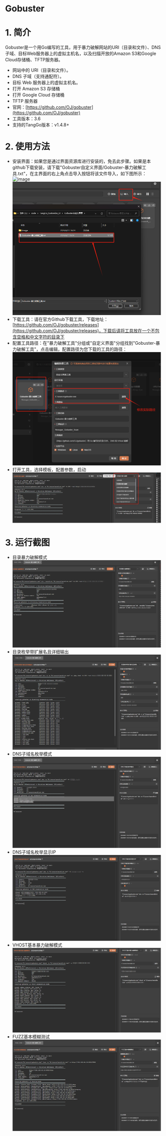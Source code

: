 # Gobuster

# 1. 简介
Gobuster是一个用Go编写的工具，用于暴力破解网站的URI（目录和文件）、DNS子域、目标Web服务器上的虚拟主机名，以及扫描开放的Amazon S3和Google Cloud存储桶、TFTP服务器。
- 网站中的 URI（目录和文件）。
- DNS 子域（支持通配符）。
- 目标 Web 服务器上的虚拟主机名。
- 打开 Amazon S3 存储桶
- 打开 Google Cloud 存储桶
- TFTP 服务器
- 官网：[https://github.com/OJ/gobuster](https://github.com/OJ/gobuster)
- 工具版本：3.6
- 支持的TangGo版本：v1.4.8+
# 2. 使用方法
- 安装界面：如果您是通过界面资源库进行安装的，免去此步骤。如果是本github下载安装，请下载"Gobuster自定义界面/Gobuster-暴力破解工具.txt"，在主界面的右上角点击导入按钮将该文件导入，如下图所示：
  ![image](https://github.com/user-attachments/assets/a39b2886-60cc-4bb7-afec-8727c52706fb)
  ![import.png](image/import.png)
- 下载工具：请在官方Github下载工具，下载地址：[https://github.com/OJ/gobuster/releases](https://github.com/OJ/gobuster/releases)，下载后请将工具放在一个不包含空格和中文字符的目录下
- 配置工具路径：在"暴力破解工具"分组或"自定义界面"分组找到"Gobuster-暴力破解工具"，点击编辑，配置路径为您下载的工具的路径：
  ![update.png](image/update.png)
- 打开工具，选择模板，配置参数，启动<br/>
  ![switch.png](image/switch.png)
# 3. 运行截图
- 目录暴力破解模式<br/>
  ![p1.png](image/p1.png)
- 目录枚举带扩展名且详细输出<br/>
  ![p2.png](image/p2.png)
- DNS子域名枚举模式<br/>
  ![p3.png](image/p3.png)
- DNS子域名枚举显示IP<br/>
  ![p4.png](image/p4.png)
- VHOST基本暴力破解模式<br/>
  ![p5.png](image/p5.png)
- FUZZ基本模糊测试<br/>
  ![p6.png](image/p6.png)
